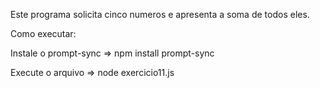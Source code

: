Este programa solicita cinco numeros e apresenta a soma de todos eles.

Como executar:

Instale o prompt-sync => npm install prompt-sync

Execute o arquivo => node exercicio11.js